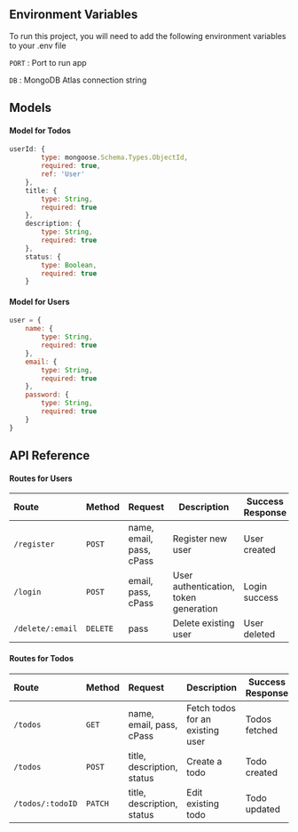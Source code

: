 
## Environment Variables

To run this project, you will need to add the following environment variables to your .env file

`PORT` : Port to run app

`DB` : MongoDB Atlas connection string


## Models

#### Model for Todos
```js
userId: {
        type: mongoose.Schema.Types.ObjectId,
        required: true,
        ref: 'User'
    },
    title: {
        type: String,
        required: true
    },
    description: {
        type: String,
        required: true
    },
    status: {
        type: Boolean,
        required: true
    }

```



#### Model for Users
```js
user = {
    name: {
        type: String,
        required: true
    },
    email: {
        type: String,
        required: true
    },
    password: {
        type: String,
        required: true
    }
}

```
## API Reference

#### **Routes for Users**

|Route|Method|Request|Description|Success Response|
| :-------- | :------- | :------------------------- |---|---|
|`/register`|`POST`|name, email, pass, cPass|Register new user|User created|
| `/login` | `POST`|email, pass, cPass|User authentication, token generation|Login success|
| `/delete/:email` | `DELETE`|pass|Delete existing user|User deleted|

#### **Routes for Todos**

|Route|Method|Request|Description|Success Response|
| :-------- | :------- | :------------------------- |---|---|
|`/todos`|`GET`|name, email, pass, cPass|Fetch todos for an existing user|Todos fetched|
| `/todos` | `POST`|title, description, status|Create a todo|Todo created|
| `/todos/:todoID` | `PATCH`|title, description, status|Edit existing todo|Todo updated|






